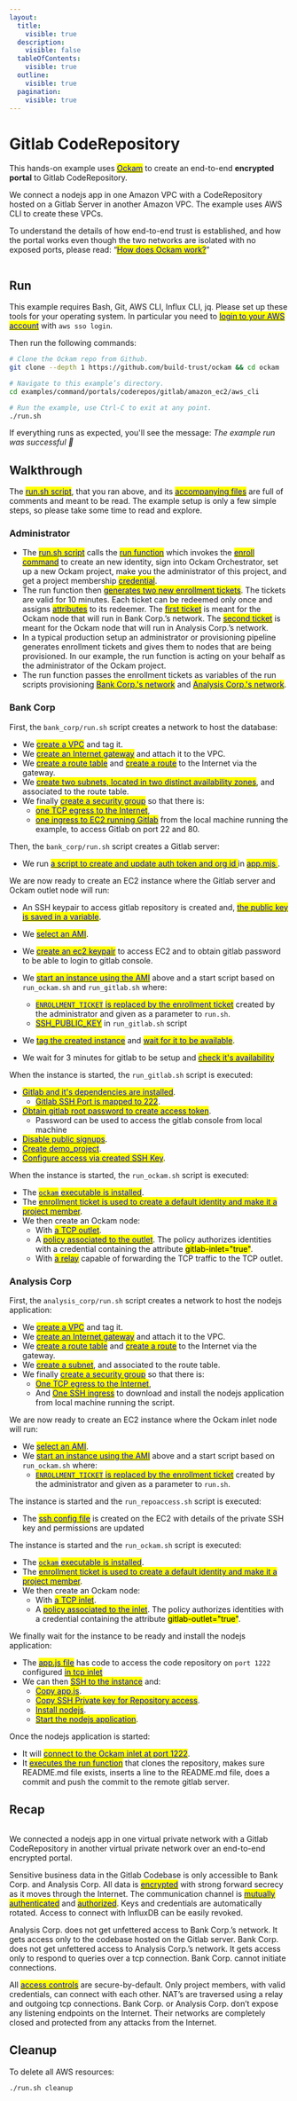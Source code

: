 ```yaml
---
layout:
  title:
    visible: true
  description:
    visible: false
  tableOfContents:
    visible: true
  outline:
    visible: true
  pagination:
    visible: true
---
```


# Gitlab CodeRepository

This hands-on example uses [<mark style="color:blue;">Ockam</mark>](../../../) to create an end-to-end **encrypted portal** to Gitlab CodeRepository.

We connect a nodejs app in one Amazon VPC with a CodeRepository hosted on a Gitlab Server in another Amazon VPC. The example uses AWS CLI to create these VPCs.

To understand the details of how end-to-end trust is established, and how the portal works even though the two networks are isolated with no exposed ports, please read: “[<mark style="color:blue;">How does Ockam work?</mark>](../../../how-does-ockam-work.md)”

<figure><img src="../../../.gitbook/assets/portals-gitlabcodebase.png" alt=""><figcaption></figcaption></figure>

## Run

This example requires Bash, Git, AWS CLI, Influx CLI, jq. Please set up these tools for your operating system. In particular you need to [<mark style="color:blue;">login to your AWS account</mark>](https://docs.aws.amazon.com/cli/latest/userguide/sso-configure-profile-token.html) with `aws sso login`.

Then run the following commands:

```bash
# Clone the Ockam repo from Github.
git clone --depth 1 https://github.com/build-trust/ockam && cd ockam

# Navigate to this example’s directory.
cd examples/command/portals/coderepos/gitlab/amazon_ec2/aws_cli

# Run the example, use Ctrl-C to exit at any point.
./run.sh
```

If everything runs as expected, you'll see the message: _The example run was successful 🥳_

## Walkthrough

The [<mark style="color:blue;">run.sh script</mark>](https://github.com/build-trust/ockam/blob/develop/examples/command/portals/coderepos/gitlab/amazon\_ec2/aws\_cli/run.sh), that you ran above, and its [<mark style="color:blue;">accompanying files</mark>](https://github.com/build-trust/ockam/tree/develop/examples/command/portals/coderepos/gitlab/amazon\_ec2/aws\_cli) are full of comments and meant to be read. The example setup is only a few simple steps, so please take some time to read and explore.

### Administrator

* The [<mark style="color:blue;">run.sh script</mark>](https://github.com/build-trust/ockam/blob/develop/examples/command/portals/coderepos/gitlab/amazon\_ec2/aws\_cli/run.sh) calls the [<mark style="color:blue;">run function</mark>](https://github.com/build-trust/ockam/blob/develop/examples/command/portals/coderepos/gitlab/amazon\_ec2/aws\_cli/run.sh#L14) which invokes the [<mark style="color:blue;">enroll command</mark>](https://github.com/build-trust/ockam/blob/develop/examples/command/portals/coderepos/gitlab/amazon\_ec2/aws\_cli/run.sh#L27) to create an new identity, sign into Ockam Orchestrator, set up a new Ockam project, make you the administrator of this project, and get a project membership [<mark style="color:blue;">credential</mark>](../../../reference/protocols/identities.md#credentials).
* The run function then [<mark style="color:blue;">generates two new enrollment tickets</mark>](https://github.com/build-trust/ockam/blob/develop/examples/command/portals/coderepos/gitlab/amazon\_ec2/aws\_cli/run.sh#L36-L45). The tickets are valid for 10 minutes. Each ticket can be redeemed only once and assigns [<mark style="color:blue;">attributes</mark>](../../../reference/protocols/identities.md#credentials) to its redeemer. The [<mark style="color:blue;">first ticket</mark>](https://github.com/build-trust/ockam/blob/develop/examples/command/portals/coderepos/gitlab/amazon\_ec2/aws\_cli/run.sh#L36-L37) is meant for the Ockam node that will run in Bank Corp.’s network. The [<mark style="color:blue;">second ticket</mark>](https://github.com/build-trust/ockam/blob/develop/examples/command/portals/coderepos/gitlab/amazon\_ec2/aws\_cli/run.sh#L44-L45) is meant for the Ockam node that will run in Analysis Corp.’s network.
* In a typical production setup an administrator or provisioning pipeline generates enrollment tickets and gives them to nodes that are being provisioned. In our example, the run function is acting on your behalf as the administrator of the Ockam project.
* The run function passes the enrollment tickets as variables of the run scripts provisioning [<mark style="color:blue;">Bank Corp.'s network</mark>](https://github.com/build-trust/ockam/blob/develop/examples/command/portals/coderepos/gitlab/amazon\_ec2/aws\_cli/run.sh#L50C37-L50C56) and [<mark style="color:blue;">Analysis Corp.'s network</mark>](https://github.com/build-trust/ockam/blob/develop/examples/command/portals/coderepos/gitlab/amazon\_ec2/aws\_cli/run.sh#L55C41-L55C64).

### Bank Corp

First, the `bank_corp/run.sh` script creates a network to host the database:

* We [<mark style="color:blue;">create a VPC</mark>](https://github.com/build-trust/ockam/blob/develop/examples/command/portals/coderepos/gitlab/amazon\_ec2/aws\_cli/bank\_corp/run.sh#L11-L12) and tag it.
* We [<mark style="color:blue;">create an Internet gateway</mark>](https://github.com/build-trust/ockam/blob/develop/examples/command/portals/coderepos/gitlab/amazon\_ec2/aws\_cli/bank\_corp/run.sh#L15-L16) and attach it to the VPC.
* We [<mark style="color:blue;">create a route table</mark>](https://github.com/build-trust/ockam/blob/develop/examples/command/portals/coderepos/gitlab/amazon\_ec2/aws\_cli/bank\_corp/run.sh#L19) and [<mark style="color:blue;">create a route</mark>](https://github.com/build-trust/ockam/blob/develop/examples/command/portals/coderepos/gitlab/amazon\_ec2/aws\_cli/bank\_corp/run.sh#L20) to the Internet via the gateway.
* We [<mark style="color:blue;">create two subnets, located in two distinct availability zones</mark>](https://github.com/build-trust/ockam/blob/develop/examples/command/portals/coderepos/gitlab/amazon\_ec2/aws\_cli/bank\_corp/run.sh#L23-L33), and associated to the route table.
* We finally [<mark style="color:blue;">create a security group</mark>](https://github.com/build-trust/ockam/blob/develop/examples/command/portals/coderepos/gitlab/amazon\_ec2/aws\_cli/bank\_corp/run.sh#L38-L43) so that there is:
  * [<mark style="color:blue;">one TCP egress to the Internet</mark>](https://github.com/build-trust/ockam/blob/develop/examples/command/portals/coderepos/gitlab/amazon\_ec2/aws\_cli/bank\_corp/run.sh#L41),
  * [<mark style="color:blue;">one ingress to EC2 running Gitlab</mark>](https://github.com/build-trust/ockam/blob/develop/examples/command/portals/coderepos/gitlab/amazon\_ec2/aws\_cli/bank\_corp/run.sh#L42-L43) from the local machine running the example, to access Gitlab on port 22 and 80.


Then, the `bank_corp/run.sh` script creates a Gitlab server:




* We run [<mark style="color:blue;">a script to create and update auth token and org id </mark>](https://github.com/build-trust/ockam/blob/develop/examples/command/portals/coderepos/gitlab/amazon\_ec2/aws\_cli/bank\_corp/run.sh#L79) in [<mark style="color:blue;">app.mjs </mark>](https://github.com/build-trust/ockam/blob/develop/examples/command/portals/coderepos/gitlab/amazon\_ec2/aws\_cli/analysis\_corp/app.mjs#L10-L11).


We are now ready to create an EC2 instance where the Gitlab server and Ockam outlet node will run:

* An SSH keypair to access gitlab repository is created and, [<mark style="color:blue;">the public key is saved in a variable</mark>](https://github.com/build-trust/ockam/blob/develop/examples/command/portals/coderepos/gitlab/amazon\_ec2/aws\_cli/bank\_corp/run.sh#L48-L49).
* We [<mark style="color:blue;">select an AMI</mark>](https://github.com/build-trust/ockam/blob/develop/examples/command/portals/coderepos/gitlab/amazon\_ec2/aws\_cli/bank\_corp/run.sh#L51-L53).
* We [<mark style="color:blue;">create an ec2 keypair</mark>](https://github.com/build-trust/ockam/blob/develop/examples/command/portals/coderepos/gitlab/amazon\_ec2/aws\_cli/bank\_corp/run.sh#L54-L55) to access EC2 and to obtain gitlab password to be able to login to gitlab console.
* We [<mark style="color:blue;">start an instance using the AMI</mark>](https://github.com/build-trust/ockam/blob/develop/examples/command/portals/coderepos/gitlab/amazon\_ec2/aws\_cli/bank\_corp/run.sh#L61-L63) above and a start script based on `run_ockam.sh` and `run_gitlab.sh` where:
  * [<mark style="color:blue;">`ENROLLMENT_TICKET`</mark> <mark style="color:blue;"></mark><mark style="color:blue;">is replaced by the enrollment ticket</mark>](https://github.com/build-trust/ockam/blob/develop/examples/command/portals/coderepos/gitlab/amazon\_ec2/aws\_cli/bank\_corp/run.sh#L57) created by the administrator and given as a parameter to `run.sh`.
  * [<mark style="color:blue;">SSH_PUBLIC_KEY</mark>](https://github.com/build-trust/ockam/blob/develop/examples/command/portals/coderepos/gitlab/amazon\_ec2/aws\_cli/bank\_corp/run.sh#L59) in `run_gitlab.sh` script

* We [<mark style="color:blue;">tag the created instance</mark>](https://github.com/build-trust/ockam/blob/develop/examples/command/portals/coderepos/gitlab/amazon\_ec2/aws\_cli/bank\_corp/run.sh#L64) and [<mark style="color:blue;">wait for it to be available</mark>](https://github.com/build-trust/ockam/blob/develop/examples/command/portals/coderepos/gitlab/amazon\_ec2/aws\_cli/bank\_corp/run.sh#L65).
* We wait for 3 minutes for gitlab to be setup and [<mark style="color:blue;">check it's availability</mark>](https://github.com/build-trust/ockam/blob/develop/examples/command/portals/coderepos/gitlab/amazon\_ec2/aws\_cli/bank\_corp/run.sh#L68)

When the instance is started, the `run_gitlab.sh` script is executed:

* [<mark style="color:blue;">Gitlab and it's dependencies are installed</mark>](https://github.com/build-trust/ockam/blob/develop/examples/command/portals/coderepos/gitlab/amazon\_ec2/aws\_cli/bank\_corp/run\_gitlab.sh#L4-L71).
  * [<mark style="color:blue;">Gitlab SSH Port is mapped to 222</mark>](https://github.com/build-trust/ockam/blob/develop/examples/command/portals/coderepos/gitlab/amazon\_ec2/aws\_cli/bank\_corp/run\_gitlab.sh#L40).
* [<mark style="color:blue;">Obtain gitlab root password to create access token</mark>](https://github.com/build-trust/ockam/blob/develop/examples/command/portals/coderepos/gitlab/amazon\_ec2/aws\_cli/bank\_corp/run\_gitlab.sh#L74).
  * Password can be used to access the gitlab console from local machine
* [<mark style="color:blue;">Disable public signups</mark>](https://github.com/build-trust/ockam/blob/develop/examples/command/portals/coderepos/gitlab/amazon\_ec2/aws\_cli/bank\_corp/run\_gitlab.sh#L81).
* [<mark style="color:blue;">Create demo_project</mark>](https://github.com/build-trust/ockam/blob/develop/examples/command/portals/coderepos/gitlab/amazon\_ec2/aws\_cli/bank\_corp/run\_gitlab.sh#L86-L89).
* [<mark style="color:blue;">Configure access via created SSH Key</mark>](https://github.com/build-trust/ockam/blob/develop/examples/command/portals/coderepos/gitlab/amazon\_ec2/aws\_cli/bank\_corp/run\_gitlab.sh#L93-L97).


When the instance is started, the `run_ockam.sh` script is executed:

* The [<mark style="color:blue;">`ockam`</mark> <mark style="color:blue;"></mark><mark style="color:blue;">executable is installed</mark>](https://github.com/build-trust/ockam/blob/develop/examples/command/portals/coderepos/gitlab/amazon\_ec2/aws\_cli/bank\_corp/run\_ockam.sh#L10-L11).
* The [<mark style="color:blue;">enrollment ticket is used to create a default identity and make it a project member</mark>](https://github.com/build-trust/ockam/blob/develop/examples/command/portals/coderepos/gitlab/amazon\_ec2/aws\_cli/bank\_corp/run\_ockam.sh#L26).
* We then create an Ockam node:
  * With [<mark style="color:blue;">a TCP outlet</mark>](https://github.com/build-trust/ockam/blob/develop/examples/command/portals/coderepos/gitlab/amazon\_ec2/aws\_cli/bank\_corp/run\_ockam.sh#L38-L42).
  * A [<mark style="color:blue;">policy associated to the outlet</mark>](https://github.com/build-trust/ockam/blob/develop/examples/command/portals/coderepos/gitlab/amazon\_ec2/aws\_cli/bank\_corp/run\_ockam.sh#L40). The policy authorizes identities with a credential containing the attribute <mark style="background-color:yellow;">gitlab-inlet="true"</mark>.
  * With [<mark style="color:blue;">a relay</mark>](https://github.com/build-trust/ockam/blob/develop/examples/command/portals/coderepos/gitlab/amazon\_ec2/aws\_cli/bank\_corp/run\_ockam.sh#L41) capable of forwarding the TCP traffic to the TCP outlet.

### Analysis Corp

First, the `analysis_corp/run.sh` script creates a network to host the nodejs application:

* We [<mark style="color:blue;">create a VPC</mark>](https://github.com/build-trust/ockam/blob/develop/examples/command/portals/coderepos/gitlab/amazon\_ec2/aws\_cli/analysis\_corp/run.sh#L11-L12) and tag it.
* We [<mark style="color:blue;">create an Internet gateway</mark>](https://github.com/build-trust/ockam/blob/develop/examples/command/portals/coderepos/gitlab/amazon\_ec2/aws\_cli/analysis\_corp/run.sh#L15-L16) and attach it to the VPC.
* We [<mark style="color:blue;">create a route table</mark>](https://github.com/build-trust/ockam/blob/develop/examples/command/portals/coderepos/gitlab/amazon\_ec2/aws\_cli/analysis\_corp/run.sh#L19) and [<mark style="color:blue;">create a route</mark>](https://github.com/build-trust/ockam/blob/develop/examples/command/portals/coderepos/gitlab/amazon\_ec2/aws\_cli/analysis\_corp/run.sh#L20) to the Internet via the gateway.
* We [<mark style="color:blue;">create a subnet</mark>](https://github.com/build-trust/ockam/blob/develop/examples/command/portals/coderepos/gitlab/amazon\_ec2/aws\_cli/analysis\_corp/run.sh#L23-L27), and associated to the route table.
* We finally [<mark style="color:blue;">create a security group</mark>](https://github.com/build-trust/ockam/blob/develop/examples/command/portals/coderepos/gitlab/amazon\_ec2/aws\_cli/analysis\_corp/run.sh#L32-L36) so that there is:
  * [<mark style="color:blue;">One TCP egress to the Internet</mark>](https://github.com/build-trust/ockam/blob/develop/examples/command/portals/coderepos/gitlab/amazon\_ec2/aws\_cli/analysis\_corp/run.sh#L35),
  * And [<mark style="color:blue;">One SSH ingress</mark>](https://github.com/build-trust/ockam/blob/develop/examples/command/portals/coderepos/gitlab/amazon\_ec2/aws\_cli/analysis\_corp/run.sh#L36) to download and install the nodejs application from local machine running the script.

We are now ready to create an EC2 instance where the Ockam inlet node will run:

* We [<mark style="color:blue;">select an AMI</mark>](https://github.com/build-trust/ockam/blob/develop/examples/command/portals/coderepos/gitlab/amazon\_ec2/aws\_cli/analysis\_corp/run.sh#L41).
* We [<mark style="color:blue;">start an instance using the AMI</mark>](https://github.com/build-trust/ockam/blob/develop/examples/command/portals/coderepos/gitlab/amazon\_ec2/aws\_cli/analysis\_corp/run.sh#L45-L52) above and a start script based on `run_ockam.sh` where:
  * [<mark style="color:blue;">`ENROLLMENT_TICKET`</mark> <mark style="color:blue;"></mark><mark style="color:blue;">is replaced by the enrollment ticket</mark>](https://github.com/build-trust/ockam/blob/develop/examples/command/portals/coderepos/gitlab/amazon\_ec2/aws\_cli/analysis\_corp/run.sh#L48) created by the administrator and given as a parameter to `run.sh`.

The instance is started and the `run_repoaccess.sh` script is executed:

* The [<mark style="color:blue;">ssh config file</mark>](https://github.com/build-trust/ockam/blob/develop/examples/command/portals/coderepos/gitlab/amazon\_ec2/aws\_cli/analysis\_corp/run\_repoaccess.sh#L7-L11) is created on the EC2 with details of the private SSH key and permissions are updated

The instance is started and the `run_ockam.sh` script is executed:

* The [<mark style="color:blue;">`ockam`</mark> <mark style="color:blue;"></mark><mark style="color:blue;">executable is installed</mark>](https://github.com/build-trust/ockam/blob/develop/examples/command/portals/coderepos/gitlab/amazon\_ec2/aws\_cli/analysis\_corp/run\_ockam.sh#L10-L11).
* The [<mark style="color:blue;">enrollment ticket is used to create a default identity and make it a project member</mark>](https://github.com/build-trust/ockam/blob/develop/examples/command/portals/coderepos/gitlab/amazon\_ec2/aws\_cli/analysis\_corp/run\_ockam.sh#L26).
* We then create an Ockam node:
  * With [<mark style="color:blue;">a TCP inlet</mark>](https://github.com/build-trust/ockam/blob/develop/examples/command/portals/coderepos/gitlab/amazon\_ec2/aws\_cli/analysis\_corp/run\_ockam.sh#L36).
  * A [<mark style="color:blue;">policy associated to the inlet</mark>](https://github.com/build-trust/ockam/blob/develop/examples/command/portals/coderepos/gitlab/amazon\_ec2/aws\_cli/analysis\_corp/run\_ockam.sh#L39). The policy authorizes identities with a credential containing the attribute <mark style="background-color:yellow;">gitlab-outlet="true"</mark>.

We finally wait for the instance to be ready and install the nodejs application:

* The [<mark style="color:blue;">app.js file</mark>](https://github.com/build-trust/ockam/blob/develop/examples/command/portals/coderepos/gitlab/amazon\_ec2/aws\_cli/analysis\_corp/app.js) has code to access the code repository on `port 1222` configured [<mark style="color:blue;">in tcp inlet</mark>](https://github.com/build-trust/ockam/blob/develop/examples/command/portals/coderepos/gitlab/amazon\_ec2/aws\_cli/analysis\_corp/run\_ockam.sh#L37)
* We can then [<mark style="color:blue;">SSH to the instance</mark>](https://github.com/build-trust/ockam/blob/develop/examples/command/portals/coderepos/gitlab/amazon\_ec2/aws\_cli/analysis\_corp/run.sh#L57) and:
  * [<mark style="color:blue;">Copy app.js</mark>](https://github.com/build-trust/ockam/blob/develop/examples/command/portals/coderepos/gitlab/amazon\_ec2/aws\_cli/analysis\_corp/run.sh#L58).
  * [<mark style="color:blue;">Copy SSH Private key for Repository access</mark>](https://github.com/build-trust/ockam/blob/develop/examples/command/portals/coderepos/gitlab/amazon\_ec2/aws\_cli/analysis\_corp/run.sh#L59).
  * [<mark style="color:blue;">Install nodejs</mark>](https://github.com/build-trust/ockam/blob/develop/examples/command/portals/coderepos/gitlab/amazon\_ec2/aws\_cli/analysis\_corp/run.sh#L63).
  * [<mark style="color:blue;">Start the nodejs application</mark>](https://github.com/build-trust/ockam/blob/develop/examples/command/portals/coderepos/gitlab/amazon\_ec2/aws\_cli/analysis\_corp/run.sh#L65).

Once the nodejs application is started:

* It will [<mark style="color:blue;">connect to the Ockam inlet at port 1222</mark>](https://github.com/build-trust/ockam/blob/develop/examples/command/portals/coderepos/gitlab/amazon\_ec2/aws\_cli/analysis\_corp/app.js#L9).
* It [<mark style="color:blue;">executes the run function</mark>](https://github.com/build-trust/ockam/blob/develop/examples/command/portals/coderepos/gitlab/amazon\_ec2/aws\_cli/analysis\_corp/app.js#L95-L119) that clones the repository, makes sure README.md file exists, inserts a line to the README.md file, does a commit and push the commit to the remote gitlab server.

## Recap

<figure><img src="../../../.gitbook/assets/portals-gitlab.png" alt=""><figcaption></figcaption></figure>

We connected a nodejs app in one virtual private network with a Gitlab CodeRepository in another virtual private network over an end-to-end encrypted portal.

Sensitive business data in the Gitlab Codebase is only accessible to Bank Corp. and Analysis Corp. All data is [<mark style="color:blue;">encrypted</mark>](../../../reference/protocols/secure-channels.md) with strong forward secrecy as it moves through the Internet. The communication channel is [<mark style="color:blue;">mutually authenticated</mark>](../../../reference/protocols/secure-channels.md) and [<mark style="color:blue;">authorized</mark>](../../../reference/protocols/access-controls.md). Keys and credentials are automatically rotated. Access to connect with InfluxDB can be easily revoked.

Analysis Corp. does not get unfettered access to Bank Corp.’s network. It gets access only to the codebase hosted on the Gitlab server. Bank Corp. does not get unfettered access to Analysis Corp.’s network. It gets access only to respond to queries over a tcp connection. Bank Corp. cannot initiate connections.

All [<mark style="color:blue;">access controls</mark>](../../../reference/protocols/access-controls.md) are secure-by-default. Only project members, with valid credentials, can connect with each other. NAT’s are traversed using a relay and outgoing tcp connections. Bank Corp. or Analysis Corp. don’t expose any listening endpoints on the Internet. Their networks are completely closed and protected from any attacks from the Internet.

## Cleanup

To delete all AWS resources:

```sh
./run.sh cleanup
```
